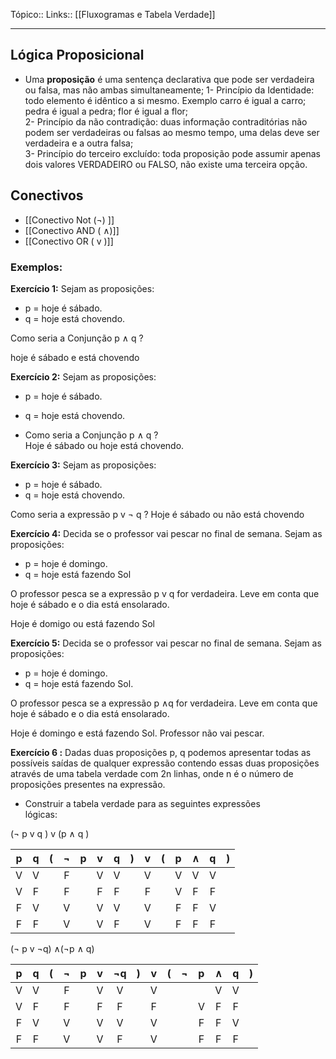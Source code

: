 Tópico::
Links:: [[Fluxogramas e Tabela Verdade]]

---
## Lógica Proposicional

- Uma **proposição** é uma sentença declarativa que pode ser verdadeira ou falsa, mas não ambas simultaneamente;
	1- Princípio da Identidade: todo elemento é idêntico a si mesmo. Exemplo carro é igual  a carro; pedra é igual a pedra; flor é igual a flor;  
	2- Princípio da não contradição: duas informação contraditórias não podem ser  verdadeiras ou falsas ao mesmo tempo, uma delas deve ser verdadeira e a outra falsa;  
	3- Princípio do terceiro excluído: toda proposição pode assumir apenas dois valores VERDADEIRO ou FALSO, não existe uma terceira opção.

## Conectivos

- [[Conectivo Not (¬) ]]
- [[Conectivo AND ( ∧)]]
- [[Conectivo OR ( v )]]

### Exemplos:


**Exercício 1:** Sejam as proposições:  

- p = hoje é sábado.  
- q = hoje está chovendo. 

Como seria a Conjunção p ∧ q ?

hoje é sábado e está chovendo

**Exercício 2:** Sejam as proposições:  
- p = hoje é sábado.  
- q = hoje está chovendo.

- Como seria a Conjunção p ∧ q ?  
Hoje é sábado ou hoje está chovendo.

**Exercício 3:**  Sejam as proposições:

- p = hoje é sábado.  
- q = hoje está chovendo. 

Como seria a expressão p v ¬ q ?
Hoje é sábado ou não está chovendo 

**Exercício 4:**  Decida se o professor vai pescar no final de semana. Sejam as  proposições:  

- p = hoje é domingo.  
- q = hoje está fazendo Sol
  
O professor pesca se a expressão p v q for verdadeira. Leve em conta que hoje é sábado e o dia está ensolarado.

Hoje é domigo ou está fazendo Sol

**Exercício 5:**   Decida se o professor vai pescar no final de semana. Sejam as  proposições:

-  p = hoje é domingo.  
- q = hoje está fazendo Sol.

O professor pesca se a expressão p ∧q for verdadeira. Leve em conta que hoje é sábado e o dia está ensolarado.

Hoje é domingo e está fazendo Sol.
Professor não vai pescar.

**Exercício 6 :** Dadas duas proposições p, q podemos apresentar todas as  possíveis saídas de qualquer expressão contendo essas duas proposições através de uma tabela verdade com 2n linhas,  onde n é o número de proposições presentes na expressão.  
- Construir a tabela verdade para as seguintes expressões  
lógicas:

(¬ p v q ) v (p ∧ q )

|  p  |  q  | ( |¬  |p  |v  |q  |)  | v |(  |p  |∧  | q | ) |
|:---:|:---:|:-:|:-:|:-:|:-:|:-:|:-:|:-:|:-:|:-:|:-:|:-:|:-:|
|  V  |  V  |   | F |   | V | V |   | V |   | V | V | V |   |
|  V  |  F  |   | F |   | F | F |   | F |   | V | F | F |   | 
|  F  |  V  |   | V |   | V | V |   | V |   | F | F | V |   |    
|  F  |  F  |   | V |   | V | F |   | V |   | F | F | F |   | 



(¬ p v ¬q) ∧(¬p ∧ q)

|  p  |  q  | ( |¬  |p  |v  |¬q |)  | v |(  |¬ |p |∧  | q | ) |
|:---:|:---:|:-:|:-:|:-:|:-:|:-:|:-:|:-:|:-:|:-:|:-:|:-:|:-:|:-:|
|  V  |  V  |   | F |   | V | V |   | V |   |   |   | V | V |   |
|  V  |  F  |   | F |   | F | F |   | F |   |   | V | F | F |   | 
|  F  |  V  |   | V |   | V | V |   | V |   |   | F | F | V |   |    
|  F  |  F  |   | V |   | V | F |   | V |   |   | F | F | F |   | 